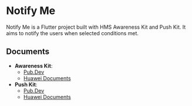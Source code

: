 # Notify Me

Notify Me is a Flutter project built with HMS Awareness Kit and Push Kit. It aims to notify the users when selected conditions met.

## Documents
 * **Awareness Kit**: 
    * [Pub.Dev](https://pub.dev/packages/huawei_push)
    * [Huawei Documents](https://developer.huawei.com/consumer/en/doc/development/HMS-Plugin-Guides-V1/introduction-0000001074110480-V1)
 * **Push Kit**:
    * [Pub.Dev](https://pub.dev/packages/huawei_push)
    * [Huawei Documents](https://developer.huawei.com/consumer/en/doc/development/HMS-Plugin-Guides-V1/introduction-0000001050176002-V1)